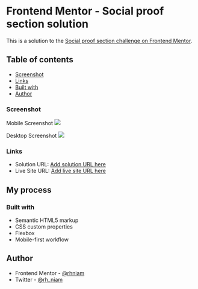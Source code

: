 # Frontend Mentor - Social proof section solution

This is a solution to the [Social proof section challenge on Frontend Mentor](https://www.frontendmentor.io/challenges/social-proof-section-6e0qTv_bA). 

## Table of contents
  - [Screenshot](#screenshot)
  - [Links](#links)
  - [Built with](#built-with)
  - [Author](#author)



### Screenshot
Mobile Screenshot
![]('./images/mobile.jpg')

Desktop Screenshot
![]('./images/desktop.jpg')
### Links

- Solution URL: [Add solution URL here](https://your-solution-url.com)
- Live Site URL: [Add live site URL here](https://your-live-site-url.com)

## My process

### Built with

- Semantic HTML5 markup
- CSS custom properties
- Flexbox
- Mobile-first workflow

## Author

- Frontend Mentor - [@rhniam](https://www.frontendmentor.io/profile/rhniam)
- Twitter - [@rh_niam](https://www.twitter.com/rh_niam)

